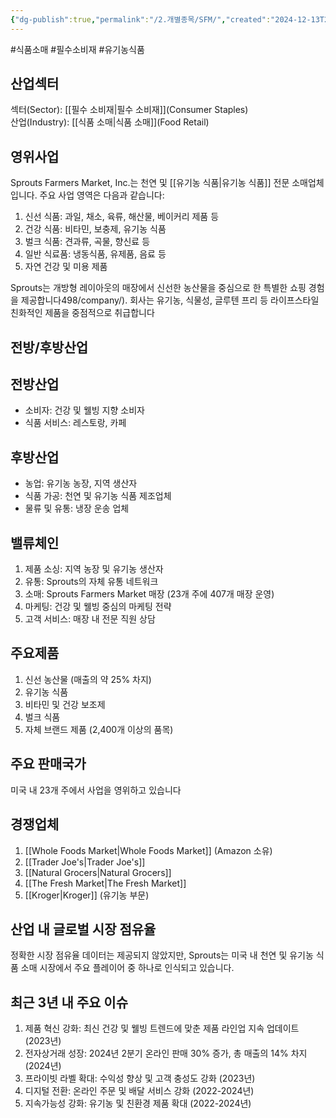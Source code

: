 ```yaml
---
{"dg-publish":true,"permalink":"/2.개별종목/SFM/","created":"2024-12-13T22:02:44.409+09:00","updated":"2025-06-03T20:06:01.133+09:00"}
---
```


#식품소매 #필수소비재 #유기농식품

## 산업섹터

섹터(Sector): [[필수 소비재\|필수 소비재]](Consumer Staples)  
산업(Industry): [[식품 소매\|식품 소매]](Food Retail)

## 영위사업

Sprouts Farmers Market, Inc.는 천연 및 [[유기농 식품\|유기농 식품]] 전문 소매업체입니다. 주요 사업 영역은 다음과 같습니다:

1. 신선 식품: 과일, 채소, 육류, 해산물, 베이커리 제품 등
2. 건강 식품: 비타민, 보충제, 유기농 식품
3. 벌크 식품: 견과류, 곡물, 향신료 등
4. 일반 식료품: 냉동식품, 유제품, 음료 등
5. 자연 건강 및 미용 제품

Sprouts는 개방형 레이아웃의 매장에서 신선한 농산물을 중심으로 한 특별한 쇼핑 경험을 제공합니다498/company/). 회사는 유기농, 식물성, 글루텐 프리 등 라이프스타일 친화적인 제품을 중점적으로 취급합니다

## 전방/후방산업

## 전방산업

- 소비자: 건강 및 웰빙 지향 소비자
- 식품 서비스: 레스토랑, 카페

## 후방산업

- 농업: 유기농 농장, 지역 생산자
- 식품 가공: 천연 및 유기농 식품 제조업체
- 물류 및 유통: 냉장 운송 업체

## 밸류체인

1. 제품 소싱: 지역 농장 및 유기농 생산자
2. 유통: Sprouts의 자체 유통 네트워크
3. 소매: Sprouts Farmers Market 매장 (23개 주에 407개 매장 운영)
4. 마케팅: 건강 및 웰빙 중심의 마케팅 전략
5. 고객 서비스: 매장 내 전문 직원 상담

## 주요제품

1. 신선 농산물 (매출의 약 25% 차지)
2. 유기농 식품
3. 비타민 및 건강 보조제
4. 벌크 식품
5. 자체 브랜드 제품 (2,400개 이상의 품목)

## 주요 판매국가

미국 내 23개 주에서 사업을 영위하고 있습니다

## 경쟁업체

1. [[Whole Foods Market\|Whole Foods Market]] (Amazon 소유)
2. [[Trader Joe's\|Trader Joe's]]
3. [[Natural Grocers\|Natural Grocers]]
4. [[The Fresh Market\|The Fresh Market]]
5. [[Kroger\|Kroger]] (유기농 부문)

## 산업 내 글로벌 시장 점유율

정확한 시장 점유율 데이터는 제공되지 않았지만, Sprouts는 미국 내 천연 및 유기농 식품 소매 시장에서 주요 플레이어 중 하나로 인식되고 있습니다.

## 최근 3년 내 주요 이슈

1. 제품 혁신 강화: 최신 건강 및 웰빙 트렌드에 맞춘 제품 라인업 지속 업데이트 (2023년)
2. 전자상거래 성장: 2024년 2분기 온라인 판매 30% 증가, 총 매출의 14% 차지 (2024년)
3. 프라이빗 라벨 확대: 수익성 향상 및 고객 충성도 강화 (2023년)
4. 디지털 전환: 온라인 주문 및 배달 서비스 강화 (2022-2024년)
5. 지속가능성 강화: 유기농 및 친환경 제품 확대 (2022-2024년)